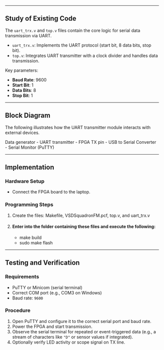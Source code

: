 
---

## Study of Existing Code

The `uart_trx.v` and `top.v` files contain the core logic for serial data transmission via UART.

- `uart_trx.v`: Implements the UART protocol (start bit, 8 data bits, stop bit).
- `top.v`: Integrates UART transmitter with a clock divider and handles data transmission.

Key parameters:
- **Baud Rate**: 9600
- **Start Bit**: 1
- **Data Bits**: 8
- **Stop Bit**: 1

---


## Block Diagram

The following illustrates how the UART transmitter module interacts with external devices.

Data generator - UART transmitter - FPGA TX pin - USB to Serial Converter - Serial Monitor (PuTTY)

---

## Implementation

### Hardware Setup
- Connect the FPGA board to the laptop.

### Programming Steps
1. Create the files: Makefile, VSDSquadronFM.pcf, top.v, and uart_trx.v
2. #### Enter into the folder containing these files and execute the following:
   - make build
   - sudo make flash

---

## Testing and Verification

### Requirements
- PuTTY or Minicom (serial terminal)
- Correct COM port (e.g., COM3 on Windows)
- Baud rate: `9600`

### Procedure
1. Open PuTTY and configure it to the correct serial port and baud rate.
2. Power the FPGA and start transmission.
3. Observe the serial terminal for repeated or event-triggered data (e.g., a stream of characters like `"D"` or sensor values if integrated).
4. Optionally verify LED activity or scope signal on TX line.


